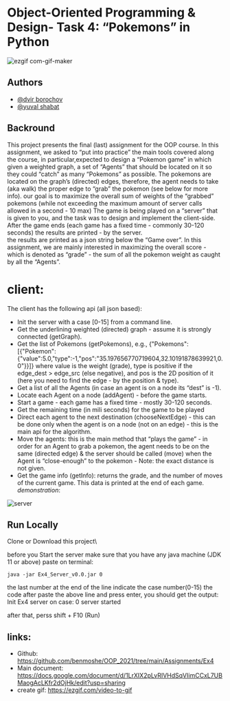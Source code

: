 
# Object-Oriented Programming & Design- Task 4: “Pokemons” in Python

![ezgif com-gif-maker](https://user-images.githubusercontent.com/73783656/148681714-d93afb4e-d9eb-4447-b2f8-424b6cb45b59.gif)

## Authors

- [@dvir borochov](https://github.com/dvirbo)
- [@yuval shabat](https://github.com/yuvili)

## Backround

This project presents the final (last) assignment for the OOP course.
In this assignment, we asked to “put into practice” the main tools covered along the course, in particular,expected to design a “Pokemon game” in which given a weighted graph,  a set of “Agents” that should be located on it so they could “catch” as many “Pokemons” as possible.
The pokemons are located on the graph’s (directed) edges, therefore, the agent needs to take (aka walk)  the proper edge to “grab” the pokemon (see below for more info). 
our goal is to maximize the overall sum of weights of the “grabbed” pokemons (while not exceeding the maximum amount of server calls allowed in a second - 10 max)
The game is being played on a “server” that is given to you, and the task was to design and implement the client-side.\
After the game ends (each game has a fixed time - commonly 30-120 seconds) the results are printed - by the server.\
the results are printed as a json string below the “Game over”.
In this assignment, we are mainly interested in maximizing the overall score - which is denoted as “grade” - the sum of all the pokemon weight as caught by all the “Agents”. 
# client:
The client has the following api (all json based):
* Init the server with a case [0-15] from a command line.
* Get the underlining weighted (directed) graph - assume it is strongly connected (getGraph).
* Get the list of Pokemons (getPokemons), e.g., {"Pokemons":[{"Pokemon":{"value":5.0,"type":-1,"pos":"35.197656770719604,32.10191878639921,0.0"}}]} where value is the weight (grade), type is positive if the edge_dest > edge_src (else negative), and pos is the 2D position of it (here you need to find the edge - by the position & type). 
* Get a list of all the Agents (in case an agent is on a node its “dest” is -1).
* Locate each Agent on a node (addAgent) - before the game starts.
* Start a game - each game has a fixed time - mostly 30-120 seconds.
* Get the remaining time (in mili seconds) for the game to be played
* Direct each agent to the next destination (chooseNextEdge) - this can be done only when the agent is on a node (not on an edge) - this is the main api for the algorithm.
* Move the agents: this is the main method that “plays the game” - in order for an Agent to grab a pokemon, the agent needs to be on the same (directed edge) & the server should be called (move) when the Agent is “close-enough” to the pokemon - Note: the exact distance is not given.
* Get the game info (getInfo): returns the grade, and the number of moves of the current game. This data is printed at the end of each game.\
*demonstration*:

![server](https://user-images.githubusercontent.com/73783656/148685551-acbb4e04-6b9f-478e-8447-ac4499767fcd.JPG)

## Run Locally

Clone or Download this project\

before you Start the server make sure that you have any java machine (JDK 11 or above)
paste on terminal:

    java -jar Ex4_Server_v0.0.jar 0  
 the last number at the end of the line indicate the case number(0-15)
 the code
 after paste the above line and press enter, you should get the output:
    Init Ex4 server on case: 0
    server started
    
after that, perss shift + F10 (Run)






## links:
*  Github: https://github.com/benmoshe/OOP_2021/tree/main/Assignments/Ex4
*  Main document: https://docs.google.com/document/d/1LrXIX2pLvRIVHdSqVIimCCxL7UBMaogAcLKfr2dOjHk/edit?usp=sharing
* create gif: https://ezgif.com/video-to-gif
